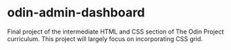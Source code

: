 # odin-admin-dashboard
Final project of the intermediate HTML and CSS section of The Odin Project curriculum. This project will largely focus on incorporating CSS grid. 
